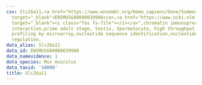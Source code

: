 ```yaml
---
csv: Slc26a11,<a href="https://www.ensembl.org/Homo_sapiens/Gene/Summary?db=core;g=ENSMUSG00000039908"
  target="_blank">ENSMUSG00000039908</a>,<a href="https://www.ncbi.nlm.nih.gov/pubmed/23834426"
  target="_blank"><i class="fas fa-file"></i></a>",chromatin immunoprecipitation assay,direct
  interaction,prime adult stage, testis, Spermatocyte, high throughput transcription
  profiling by microarray,nucleotide sequence identification,nucleotide sequence identification,transcriptional
  regulation,
data_alias: Slc26a11
data_id: ENSMUSG00000039908
data_numevidence: 1
data_species: Mus musculus
data_taxid: '10090'
title: Slc26a11
---
```

